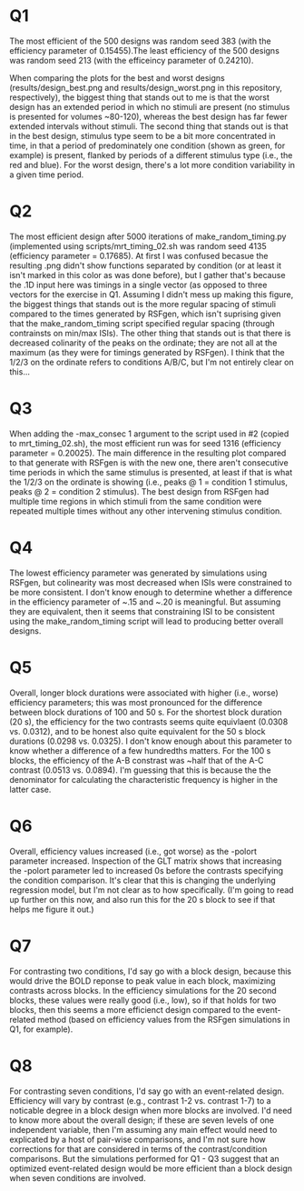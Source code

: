# Q1
The most efficient of the 500 designs was random seed 383 (with the efficiency parameter of 0.15455).The least efficiency of the 500 designs was random seed 213 (with the efficeincy parameter of 0.24210).

When comparing the plots for the best and worst designs (results/design\_best.png and results/design\_worst.png in this repository, respectively), the biggest thing that stands out to me is that the worst design has an extended period in which no stimuli are present (no stimulus is presented for volumes ~80-120), whereas the best design has far fewer extended intervals without stimuli. The second thing that stands out is that in the best design, stimulus type seem to be a bit more concentrated in time, in that a period of predominately one condition (shown as green, for example) is present, flanked by periods of a different stimulus type (i.e., the red and blue). For the worst design, there's a lot more condition variability in a given time period.

# Q2
The most efficient design after 5000 iterations of make\_random\_timing.py (implemented using scripts/mrt\_timing_02.sh was random seed 4135 (efficiency parameter = 0.17685). At first I was confused becasue the resulting .png didn't show functions separated by condition (or at least it isn't marked in this color as was done before), but I gather that's because the .1D input here was timings in a single vector (as opposed to three vectors for the exercise in Q1. Assuming I didn't mess up making this figure, the biggest things that stands out is the more regular spacing of stimuli compared to the times generated by RSFgen, which isn't suprising given that the make\_random\_timing script specified regular spacing (through contrainsts on min/max ISIs). The other thing that stands out is that there is decreased colinarity of the peaks on the ordinate; they are not all at the maximum (as they were for timings generated by RSFgen). I think that the 1/2/3 on the ordinate refers to conditions A/B/C, but I'm not entirely clear on this...

# Q3
When adding the -max_consec 1 argument to the script used in #2 (copied to mrt\_timing_02.sh), the most efficient run was for seed 1316 (efficiency parameter = 0.20025). The main difference in the resulting plot compared to that generate with RSFgen is with the new one, there aren't consecutive time periods in which the same stimulus is presented, at least if that is what the 1/2/3 on the ordinate is showing (i.e., peaks @ 1 = condition 1 stimulus, peaks @ 2 = condition 2 stimulus). The best design from RSFgen had multiple time regions in which stimuli from the same condition were repeated multiple times without any other intervening stimulus condition.

# Q4
The lowest efficiency parameter was generated by simulations using RSFgen, but colinearity was most decreased when ISIs were constrained to be more consistent. I don't know enough to determine whether a difference in the efficiency parameter of ~.15 and ~.20 is meaningful. But assuming they are equivalent, then it seems that constraining ISI to be consistent using the make\_random\_timing script will lead to producing better overall designs.

# Q5

Overall, longer block durations were associated with higher (i.e., worse) efficiency parameters; this was most pronounced for the difference between block durations of 100 and 50 s. For the shortest block duration (20 s), the efficiency for the two contrasts seems quite equivlaent (0.0308 vs. 0.0312), and to be honest also quite equivalent for the 50 s block durations (0.0298 vs. 0.0325). I don't know enough about this parameter to know whether a difference of a few hundredths matters. For the 100 s blocks, the efficiency of the A-B constrast was ~half that of the A-C contrast (0.0513 vs. 0.0894). I'm guessing that this is because the the denominator for calculating the characteristic frequency is higher in the latter case.

# Q6

Overall, efficiency values increased (i.e., got worse) as the -polort parameter increased. Inspection of the GLT matrix shows that increasing the -polort parameter led to increased 0s before the contrasts specifying the condition comparison. It's clear that this is changing the underlying regression model, but I'm not clear as to how specifically. (I'm going to read up further on this now, and also run this for the 20 s block to see if that helps me figure it out.)

# Q7

For contrasting two conditions, I'd say go with a block design, because this would drive the BOLD reponse to peak value in each block, maximizing contrasts across blocks. In the efficiency simulations for the 20 second blocks, these values were really good (i.e., low), so if that holds for two blocks, then this seems a more efficienct design compared to the event-related method (based on efficiency values from the RSFgen simulations in Q1, for example).

# Q8

For contrasting seven conditions, I'd say go with an event-related design. Efficiency will vary by contrast (e.g., contrast 1-2 vs. contrast 1-7) to a noticable degree in a block design when more blocks are involved. I'd need to know more about the overall design; if these are seven levels of one independent variable, then I'm assuming any main effect would need to explicated by a host of pair-wise comparisons, and I'm not sure how corrections for that are considered in terms of the contrast/condition comparisons. But the simulations performed for Q1 - Q3 suggest that an optimized event-related design would be more efficient than a block design when seven conditions are involved.